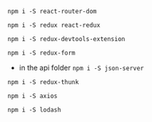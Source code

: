 `npm i -S react-router-dom`

`npm i -S redux react-redux`

`npm i -S redux-devtools-extension`

`npm i -S redux-form`

- in the api folder `npm i -S json-server`

`npm i -S redux-thunk`

`npm i -S axios`

`npm i -S lodash`
